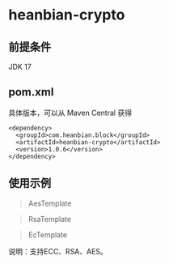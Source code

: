 # heanbian-crypto

## 前提条件

JDK 17

## pom.xml

具体版本，可以从 Maven Central 获得

```
<dependency>
  <groupId>com.heanbian.block</groupId>
  <artifactId>heanbian-crypto</artifactId>
  <version>1.0.6</version>
</dependency>
```

## 使用示例


> AesTemplate

> RsaTemplate

> EcTemplate


说明：支持ECC、RSA、AES。
